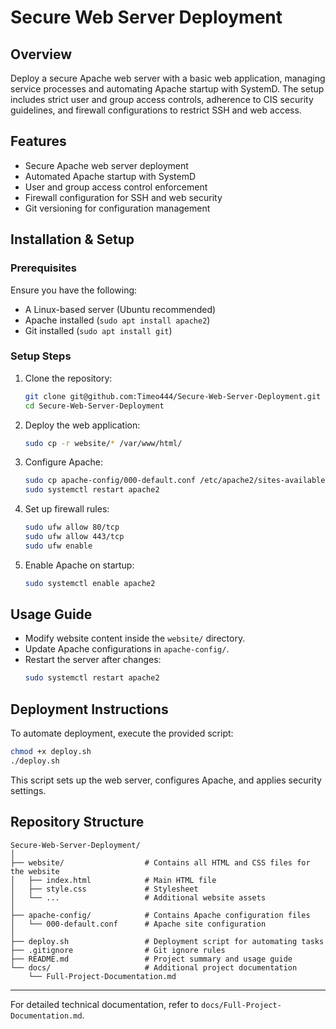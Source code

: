 # Secure Web Server Deployment

## Overview
Deploy a secure Apache web server with a basic web application, managing service processes and automating Apache startup with SystemD. The setup includes strict user and group access controls, adherence to CIS security guidelines, and firewall configurations to restrict SSH and web access.

## Features
- Secure Apache web server deployment
- Automated Apache startup with SystemD
- User and group access control enforcement
- Firewall configuration for SSH and web security
- Git versioning for configuration management

## Installation & Setup
### Prerequisites
Ensure you have the following:
- A Linux-based server (Ubuntu recommended)
- Apache installed (`sudo apt install apache2`)
- Git installed (`sudo apt install git`)

### Setup Steps
1. Clone the repository:
   ```bash
   git clone git@github.com:Timeo444/Secure-Web-Server-Deployment.git
   cd Secure-Web-Server-Deployment
   ```
2. Deploy the web application:
   ```bash
   sudo cp -r website/* /var/www/html/
   ```
3. Configure Apache:
   ```bash
   sudo cp apache-config/000-default.conf /etc/apache2/sites-available/
   sudo systemctl restart apache2
   ```
4. Set up firewall rules:
   ```bash
   sudo ufw allow 80/tcp
   sudo ufw allow 443/tcp
   sudo ufw enable
   ```
5. Enable Apache on startup:
   ```bash
   sudo systemctl enable apache2
   ```

## Usage Guide
- Modify website content inside the `website/` directory.
- Update Apache configurations in `apache-config/`.
- Restart the server after changes:
  ```bash
  sudo systemctl restart apache2
  ```

## Deployment Instructions
To automate deployment, execute the provided script:
```bash
chmod +x deploy.sh
./deploy.sh
```
This script sets up the web server, configures Apache, and applies security settings.

## Repository Structure
```
Secure-Web-Server-Deployment/  
│  
├── website/                  # Contains all HTML and CSS files for the website  
│   ├── index.html            # Main HTML file  
│   ├── style.css             # Stylesheet  
│   └── ...                   # Additional website assets  
│  
├── apache-config/            # Contains Apache configuration files  
│   └── 000-default.conf      # Apache site configuration  
│  
├── deploy.sh                 # Deployment script for automating tasks  
├── .gitignore                # Git ignore rules  
├── README.md                 # Project summary and usage guide  
└── docs/                     # Additional project documentation  
    └── Full-Project-Documentation.md  
```

---

For detailed technical documentation, refer to `docs/Full-Project-Documentation.md`. 

